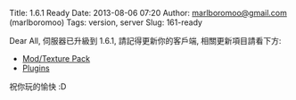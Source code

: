 Title: 1.6.1 Ready
Date: 2013-08-06 07:20
Author: marlboromoo@gmail.com (marlboromoo)
Tags: version, server
Slug: 161-ready

Dear All, 伺服器已升級到 1.6.1, 請記得更新你的客戶端, 相關更新項目請看下方:

  * [Mod/Texture Pack][]
  * [Plugins][]

祝你玩的愉快 :D


  [Mod/Texture Pack]: http://download.moosworld.net/current/
  [Plugins]: {filename}../pages/plugins.md
